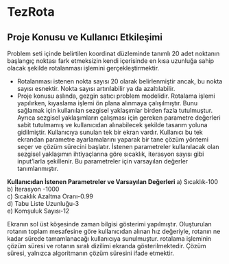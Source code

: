# TezRota
## Proje Konusu ve Kullanıcı Etkileşimi
Problem seti içinde belirtilen koordinat düzleminde tanımlı 20 adet noktanın başlangıç noktası fark
etmeksizin kendi içerisinde en kısa uzunluğa sahip olacak şekilde rotalanması işlemini
gerçekleştirmektir.
-  Rotalanması istenen nokta sayısı 20 olarak belirlenmiştir ancak, bu nokta sayısı esnektir. Nokta
sayısı artırılabilir ya da azaltılabilir.
-  Proje konusu aslında, gezgin satıcı problem modelidir.
Rotalama işlemi yapılırken, kıyaslama işlemi ön plana alınmaya çalışılmıştır. Bunu sağlamak için
kullanılan sezgisel yaklaşımlar birden fazla tutulmuştur. Ayrıca sezgisel yaklaşımların çalışması için
gereken parametre değerleri sabit tutulmamış ve kullanıcıdan alınabilecek şekilde tasarım yoluna
gidilmiştir.
Kullanıcıya sunulan tek bir ekran vardır. Kullanıcı bu tek ekrandan parametre ayarlamalarını yaparak
bir tane çözüm yöntemi seçer ve çözüm sürecini başlatır. İstenen parametreler kullanılacak olan sezgisel
yaklaşımın ihtiyaçlarına göre sıcaklık, iterasyon sayısı gibi input’larla şekillenir. Bu parametreler için
varsayılan değerler tanımlanmıştır.

<b> Kullanıcıdan İstenen Parametreler ve Varsayılan Değerleri </b>
a) Sıcaklık-100 <br>
b) İterasyon -1000<br>
c) Sıcaklık Azaltma Oranı-0.99<br>
d) Tabu Liste Uzunluğu-3<br>
e) Komşuluk Sayısı-12<br>

Ekranın sol üst köşesinde zaman bilgisi gösterimi yapılmıştır. Oluşturulan rotanın toplam mesafesine
göre kullanıcıdan alınan hız değeriyle, rotanın ne kadar sürede tamamlanacağı kullanıcıya sunulmuştur.
rotalama işleminin çözüm süresi ve rotanın sıralı dizilimi ekranda gösterilmektedir. Çözüm süresi,
yalnızca algoritmanın çözüm süresini ifade etmektir.
